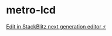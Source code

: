 # metro-lcd

[Edit in StackBlitz next generation editor ⚡️](https://stackblitz.com/~/github.com/wheeljs/metro-lcd)